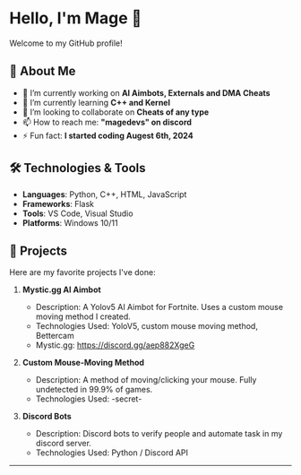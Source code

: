 # Hello, I'm Mage 👋

Welcome to my GitHub profile!

## 🚀 About Me

- 🔭 I’m currently working on **AI Aimbots, Externals and DMA Cheats**
- 🌱 I’m currently learning **C++ and Kernel**
- 👯 I’m looking to collaborate on **Cheats of any type**
- 📫 How to reach me: **"magedevs" on discord**
- ⚡ Fun fact: **I started coding Augest 6th, 2024**

## 🛠️ Technologies & Tools

- **Languages**: Python, C++, HTML, JavaScript
- **Frameworks**: Flask
- **Tools**: VS Code, Visual Studio
- **Platforms**: Windows 10/11

## 🌟 Projects

Here are my favorite projects I've done:

1. **Mystic.gg AI Aimbot**
   - Description: A Yolov5 AI Aimbot for Fortnite. Uses a custom mouse moving method I created.
   - Technologies Used: YoloV5, custom mouse moving method, Bettercam
   - Mystic.gg: https://discord.gg/aep882XgeG
  
2. **Custom Mouse-Moving Method**
   - Description: A method of moving/clicking your mouse. Fully undetected in 99.9% of games.
   - Technologies Used: -secret-
    
3. **Discord Bots**
   - Description: Discord bots to verify people and automate task in my discord server.
   - Technologies Used: Python / Discord API

---
